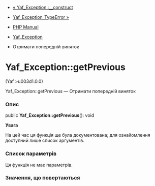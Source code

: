 - [« Yaf_Exception::\_\_construct](yaf-exception.construct.md)
- [Yaf_Exception_TypeError »](class.yaf-exception-typeerror.md)

- [PHP Manual](index.md)
- [Yaf_Exception](class.yaf-exception.md)
- Отримати попередній виняток

# Yaf_Exception::getPrevious

(Yaf \>u003d1.0.0)

Yaf_Exception::getPrevious — Отримати попередній виняток

### Опис

public **Yaf_Exception::getPrevious**(): void

**Увага**

На цей час ця функція ще була документована; для
ознайомлення доступний лише список аргументів.

### Список параметрів

Ця функція не має параметрів.

### Значення, що повертаються
